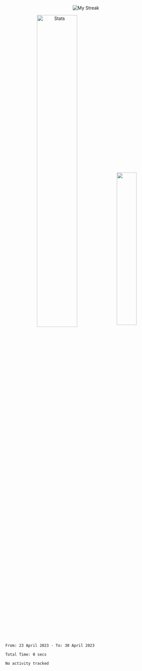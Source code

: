 <p align="center">
<picture>
  <source media="(prefers-color-scheme: dark)" srcset="http://github-readme-streak-stats.herokuapp.com?user=semolik&theme=dark&hide_border=true&background=DD272700">
  <img alt="My Streak" src="http://github-readme-streak-stats.herokuapp.com?user=semolik&hide_border=true">
</picture>
</p>
<div align="center">
  <picture>
    <source media="(prefers-color-scheme: dark)" srcset="https://github-readme-stats.vercel.app/api?username=semolik&show_icons=true&bg_color=DD272700&hide_border=true&theme=dark">
        <img alt="Stats" src="https://github-readme-stats.vercel.app/api?username=semolik&show_icons=true&bg_color=DD272700&hide_border=true" width="50%" >
  </picture>
  <sup>
  <picture>
  <source media="(prefers-color-scheme: dark)" srcset="https://github-readme-stats.vercel.app/api/top-langs/?username=semolik&layout=compact&hide_border=true&bg_color=DD272700&theme=dark">
  <img src="https://github-readme-stats.vercel.app/api/top-langs/?username=semolik&layout=compact&hide_border=true" width="35%" />
  </picture>
  </sup>
</div>
<!--START_SECTION:waka-->

```text
From: 23 April 2023 - To: 30 April 2023

Total Time: 0 secs

No activity tracked
```

<!--END_SECTION:waka-->

